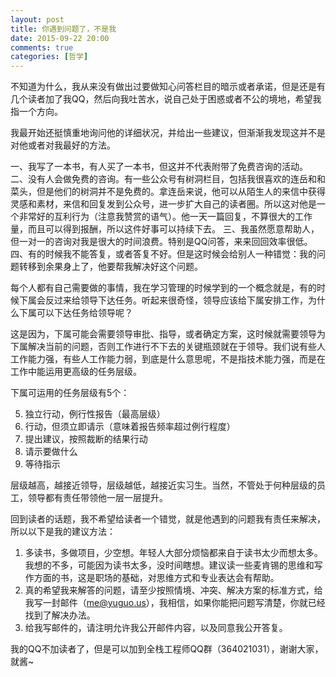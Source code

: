 ```yaml
---
layout: post
title: 你遇到问题了，不是我
date: 2015-09-22 20:00
comments: true
categories: [哲学]
---
```


不知道为什么，我从来没有做出过要做知心问答栏目的暗示或者承诺，但是还是有几个读者加了我QQ，然后向我吐苦水，说自己处于困惑或者不公的境地，希望我指一个方向。

<!--more-->

我最开始还挺慎重地询问他的详细状况，并给出一些建议，但渐渐我发现这并不是对他或者对我最好的方法。

一、我写了一本书，有人买了一本书，但这并不代表附带了免费咨询的活动。
二、没有人会做免费的咨询。有一些公众号有树洞栏目，包括我很喜欢的连岳和和菜头，但是他们的树洞并不是免费的。拿连岳来说，他可以从陌生人的来信中获得灵感和素材，来信和回复发到公众号，进一步扩大自己的读者圈。所以这对他是一个非常好的互利行为（注意我赞赏的语气）。他一天一篇回复，不算很大的工作量，而且可以得到报酬，所以这件好事可以持续下去。
三、我虽然愿意帮助人，但一对一的咨询对我是很大的时间浪费。特别是QQ问答，来来回回效率很低。
四、有的时候我不能答复，或者答复不好。但是这时候会给别人一种错觉：我的问题转移到余果身上了，他要帮我解决好这个问题。

每个人都有自己需要做的事情，我在学习管理的时候学到的一个概念就是，有的时候下属会反过来给领导下达任务。听起来很奇怪，领导应该给下属安排工作，为什么下属可以下达任务给领导呢？

这是因为，下属可能会需要领导审批、指导，或者确定方案，这时候就需要领导为下属解决当前的问题，否则工作进行不下去的关键瓶颈就在于领导。我们说有些人工作能力强，有些人工作能力弱，到底是什么意思呢，不是指技术能力强，而是在工作中能运用更高级的任务层级。

下属可运用的任务层级有5个：

5. 独立行动，例行性报告（最高层级）
4. 行动，但须立即请示（意味着报告频率超过例行程度）
3. 提出建议，按照裁断的结果行动
2. 请示要做什么
1. 等待指示

层级越高，越接近领导，层级越低，越接近实习生。当然，不管处于何种层级的员工，领导都有责任带领他一层一层提升。

回到读者的话题，我不希望给读者一个错觉，就是他遇到的问题我有责任来解决，所以以下是我的建议方法：

1. 多读书，多做项目，少空想。年轻人大部分烦恼都来自于读书太少而想太多。我想的不多，可能因为读书太多，没时间瞎想。建议读一些麦肯锡的思维和写作方面的书，这是职场的基础，对思维方式和专业表达会有帮助。
2. 真的希望我来解答的问题，请至少按照情境、冲突、解决方案的标准方式，给我写一封邮件（me@yuguo.us），我相信，如果你能把问题写清楚，你就已经找到了解决办法。
3. 给我写邮件的，请注明允许我公开邮件内容，以及同意我公开答复。

我的QQ不加读者了，但是可以加到全栈工程师QQ群（364021031），谢谢大家，就酱~